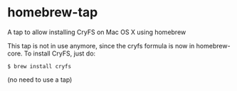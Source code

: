 # homebrew-tap
A tap to allow installing CryFS on Mac OS X using homebrew

This tap is not in use anymore, since the cryfs formula is now in homebrew-core.
To install CryFS, just do:

    $ brew install cryfs
  
(no need to use a tap)
